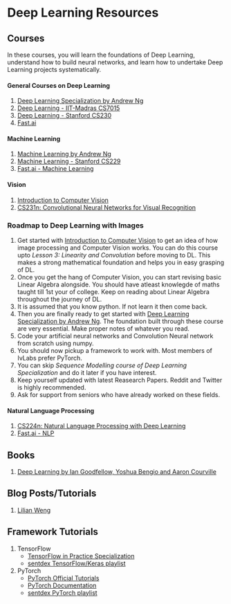 # Deep Learning Resources

## Courses
In these courses, you will learn the foundations of Deep Learning, understand how to build neural networks, and learn how to undertake Deep Learning projects systematically.

#### General Courses on Deep Learning
1. [Deep Learning Specialization by Andrew Ng](https://www.coursera.org/specializations/deep-learning)
2. [Deep Learning - IIT-Madras CS7015](https://www.cse.iitm.ac.in/~miteshk/CS7015.html)
3. [Deep Learning - Stanford CS230](https://cs230.stanford.edu/)
4. [Fast.ai](https://course.fast.ai/)

#### Machine Learning
1. [Machine Learning by Andrew Ng](https://www.coursera.org/learn/machine-learning)
2. [Machine Learning - Stanford CS229](http://cs229.stanford.edu/)
3. [Fast.ai - Machine Learning](http://course18.fast.ai/ml)

#### Vision
1. [Introduction to Computer Vision](https://www.udacity.com/course/introduction-to-computer-vision--ud810)
2. [CS231n: Convolutional Neural Networks for Visual Recognition](http://cs231n.stanford.edu/)

### Roadmap to Deep Learning with Images
1. Get started with [Introduction to Computer Vision](https://www.udacity.com/course/introduction-to-computer-vision--ud810) to get an idea of how image processing and Computer Vision works. You can do this course upto *Lesson 3: Linearity and Convolution* before moving to DL. This makes a strong mathematical foundation and helps you in easy grasping of DL.
2. Once you get the hang of Computer Vision, you can start revising basic Linear Algebra alongside. You should have atleast knowlegde of maths taught till 1st your of college. Keep on reading about Linear Algebra throughout the journey of DL.
3. It is assumed that you know python. If not learn it then come back.
4. Then you are finally ready to get started with [Deep Learning Specialization by Andrew Ng](https://www.coursera.org/specializations/deep-learning). The foundation built through these course are very essential. Make proper notes of whatever you read. 
5. Code your artificial neural networks and Convolution Neural network from scratch using numpy.
6. You should now pickup a framework to work with. Most members of IvLabs prefer PyTorch. 
7. You can skip *Sequence Modelling course of Deep Learning Specialization* and do it later if you have interest. 
8. Keep yourself updated with latest Reasearch Papers. Reddit and Twitter is highly recommended.
9. Ask for support from seniors who have already worked on these fields.  

#### Natural Language Processing 
1. [CS224n: Natural Language Processing with Deep Learning](http://web.stanford.edu/class/cs224n/)
2. [Fast.ai - NLP](https://www.fast.ai/2019/07/08/fastai-nlp/)


## Books
1. [Deep Learning by Ian Goodfellow, Yoshua Bengio and Aaron Courville](https://www.deeplearningbook.org/)

## Blog Posts/Tutorials
1. [Lilian Weng](https://lilianweng.github.io/lil-log/)

## Framework Tutorials
1. TensorFlow
   - [TensorFlow in Practice Specialization](https://www.coursera.org/specializations/tensorflow-in-practice)
   - [sentdex TensorFlow/Keras playlist](https://www.youtube.com/playlist?list=PLQVvvaa0QuDfhTox0AjmQ6tvTgMBZBEXN)
2. PyTorch
   - [PyTorch Official Tutorials](https://pytorch.org/tutorials/)
   - [PyTorch Documentation](https://pytorch.org/docs/stable/index.html)
   - [sentdex PyTorch playlist](https://www.youtube.com/playlist?list=PLQVvvaa0QuDdeMyHEYc0gxFpYwHY2Qfdh)
